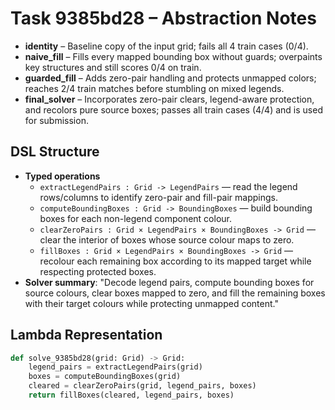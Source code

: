 # Task 9385bd28 – Abstraction Notes

- **identity** – Baseline copy of the input grid; fails all 4 train cases (0/4).
- **naive_fill** – Fills every mapped bounding box without guards; overpaints key structures and still scores 0/4 on train.
- **guarded_fill** – Adds zero-pair handling and protects unmapped colors; reaches 2/4 train matches before stumbling on mixed legends.
- **final_solver** – Incorporates zero-pair clears, legend-aware protection, and recolors pure source boxes; passes all train cases (4/4) and is used for submission.

## DSL Structure
- **Typed operations**
  - `extractLegendPairs : Grid -> LegendPairs` — read the legend rows/columns to identify zero-pair and fill-pair mappings.
  - `computeBoundingBoxes : Grid -> BoundingBoxes` — build bounding boxes for each non-legend component colour.
  - `clearZeroPairs : Grid × LegendPairs × BoundingBoxes -> Grid` — clear the interior of boxes whose source colour maps to zero.
  - `fillBoxes : Grid × LegendPairs × BoundingBoxes -> Grid` — recolour each remaining box according to its mapped target while respecting protected boxes.
- **Solver summary**: "Decode legend pairs, compute bounding boxes for source colours, clear boxes mapped to zero, and fill the remaining boxes with their target colours while protecting unmapped content."

## Lambda Representation

```python
def solve_9385bd28(grid: Grid) -> Grid:
    legend_pairs = extractLegendPairs(grid)
    boxes = computeBoundingBoxes(grid)
    cleared = clearZeroPairs(grid, legend_pairs, boxes)
    return fillBoxes(cleared, legend_pairs, boxes)
```
